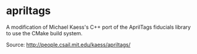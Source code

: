 apriltags
=========

A modification of Michael Kaess's C++ port of the AprilTags fiducials library to use the CMake build system.

Source: http://people.csail.mit.edu/kaess/apriltags/